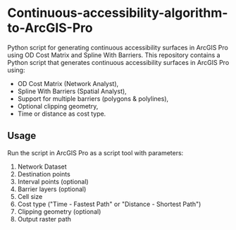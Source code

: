 # Continuous-accessibility-algorithm-to-ArcGIS-Pro
Python script for generating continuous accessibility surfaces in ArcGIS Pro using OD Cost Matrix and Spline With Barriers.
This repository contains a Python script that generates continuous accessibility surfaces in ArcGIS Pro using:
- OD Cost Matrix (Network Analyst),
- Spline With Barriers (Spatial Analyst),
- Support for multiple barriers (polygons & polylines),
- Optional clipping geometry,
- Time or distance as cost type.

## Usage
Run the script in ArcGIS Pro as a script tool with parameters:
1. Network Dataset
2. Destination points
3. Interval points (optional)
4. Barrier layers (optional)
5. Cell size
6. Cost type ("Time - Fastest Path" or "Distance - Shortest Path")
7. Clipping geometry (optional)
8. Output raster path
